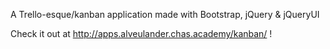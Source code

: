 A Trello-esque/kanban application made with Bootstrap,  jQuery & jQueryUI

Check it out at http://apps.alveulander.chas.academy/kanban/ !
